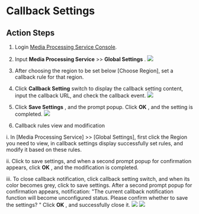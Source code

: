 # Callback Settings

## Action Steps

1. Login [Media Processing Service Console](https://mps-console.jdcloud.com/).

2. Input **Media Processing Service** >> **Global Settings** .
![](https://github.com/jdcloudcom/cn/blob/edit/image/Media-Processing-Service/MPS-009.png)

3. After choosing the region to be set below [Choose Region], set a callback rule for that region.

4. Click **Callback Setting** switch to display the callback setting content, input the callback URL, and check the callback event.
![](https://github.com/jdcloudcom/cn/blob/edit/image/Media-Processing-Service/MPS-010.png)

5. Click **Save Settings** , and the prompt popup. Click **OK** , and the setting is completed.
![](https://github.com/jdcloudcom/cn/blob/edit/image/Media-Processing-Service/MPS-011.png)

6. Callback rules view and modification

  i. In [Media Processing Service] >> [Global Settings], first click the Region you need to view, in callback settings display successfully set rules, and modify it based on these rules.

  ii. Click to save settings, and when a second prompt popup for confirmation appears, click **OK** , and the modification is completed.

  iii. To close callback notification, click callback setting switch, and when its color becomes grey, click to save settings. After a second prompt popup for confirmation appears, notification: "The current callback notification function will become unconfigured status. Please confirm whether to save the settings? " Click **OK** , and successfully close it.
![](https://github.com/jdcloudcom/cn/blob/edit/image/Media-Processing-Service/MPS-012.png)
![](https://github.com/jdcloudcom/cn/blob/edit/image/Media-Processing-Service/MPS-013.png)
